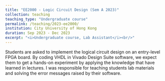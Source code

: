```yaml
---
title: "EE2000 - Logic Circuit Design (Sem A 2023)"
collection: teaching
teaching_type: "Undergraduate course"
permalink: /teaching/2023-ee2000/ 
institution: City University of Hong Kong
duration: Sep 2023 - Dec 2023
excerpt: "<i>Undergraduate course, Lab Assistant</i><br/>"
---
```


Students are asked to implement the logical circuit design on an entry-level FPGA board. By coding VHDL in Vivado Design Suite software, we expect them to get a hands-on experiment by applying the knowledge that have learned in lectures. I was responsible for teaching students lab materials and solving the error messages raised by their software.
